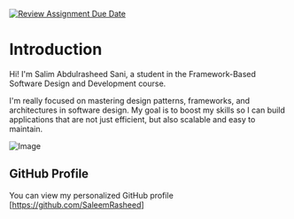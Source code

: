 [![Review Assignment Due Date](https://classroom.github.com/assets/deadline-readme-button-22041afd0340ce965d47ae6ef1cefeee28c7c493a6346c4f15d667ab976d596c.svg)](https://classroom.github.com/a/0MOLbOcH)
# Introduction
Hi! I'm Salim Abdulrasheed Sani, a student in the Framework-Based Software Design and Development course. 

I'm really focused on mastering design patterns, frameworks, and architectures in software design. My goal is to boost my skills so I can build applications that are not just efficient, but also scalable and easy to maintain.

![Image](https://github.com/user-attachments/assets/59ac8c3e-35bd-474b-841d-15fdbcc7bb7a)

## GitHub Profile

You can view my personalized GitHub profile [https://github.com/SaleemRasheed]


